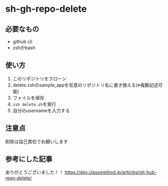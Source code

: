 # sh-gh-repo-delete

## 必要なもの
- github cli
- zshかbash

## 使い方
1. このリポジトリをクローン
2. delete.zshのsample_appを任意のリポジトリ名に書き換える(※複数記述可能)
3. ファイルを保存
4. `zsh delete.sh`を実行
5. 自分のusernameを入力する

## 注意点
削除は自己責任でお願いします

## 参考にした記事
ありがとうございました！！
https://dev.classmethod.jp/articles/git-hub-repo-delete/